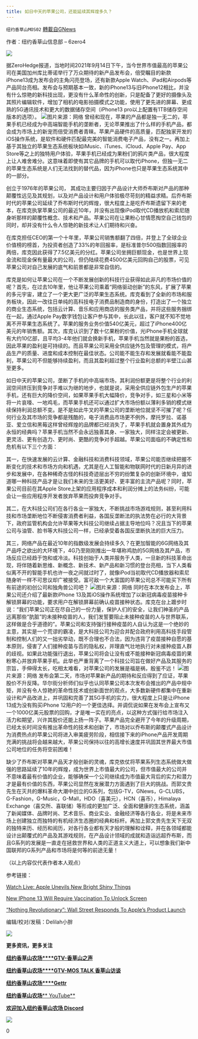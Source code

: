 ```yaml
---
title: 如日中天的苹果公司，还能延续其辉煌多久？
---
```

`纽约香草山MOS02` [轉載自GNews](https://gnews.org/zh-hans/1541840/)

作者：纽约香草山信息部 – 6zero4

![](https://assets.gnews.org/wp-content/uploads/2021/09/s2.jpg)





据ZeroHedge报道，当地时间2021年9月14日下午，当今世界市值最高的苹果公司在美国加州库比蒂诺举行了万众期待的新产品发布会，倍受瞩目的新款iPhone13成为发布会的主角闪亮登场，还有新款Apple Watch、iPad和Airpods等产品同台亮相。发布会与预期基本一致，新的iPhone13与旧iPhone12相比，并没有什么惊艳的新科技出现，更没有什么革命性的创新，只是配备了更好的摄像头及其照片编辑软件，增加了相机的电影拍摄模式之功能，使用了更先进的屏幕、更成熟的5G通讯技术和更大的数据储存空间（iPhone13 pro以上配置有1TB储存空间版本的选项）。
![](https://assets.gnews.org/wp-content/uploads/2021/09/4-5.png)图片来源：网络
曾经和现在，苹果的产品都是独一无二的，苹果手机已经成为中高端智能手机的垄断者，无论苹果推出了什么样的手机产品，都会成为市场上的新宠而倍受消费者青睐。苹果产品硬件的高质量，匹配独家开发的iOS操作系统，是软件和硬件匹配最完美的智能消费电子产品，没有之一。再加上基于其独立的苹果生态系统板块如iMusic、iTunes、iCloud、Apple Pay、App Store等之上的独特用户体验，苹果手机已经成为果粉们的鸦片类产品，很大程度上让人难舍难分。这意味着即使有其它品牌的手机可以取代iPhone，但独一无二的苹果生态系统是人们无法找到的替代品，因为iPhone也只是苹果生态系统其中的一部分。

创立于1976年的苹果公司， 其成功主要归因于产品设计大师乔布斯对产品的那种颠覆性远见及其规划，以及对产品设计和用户体验极尽苛刻的精益求精。后乔布斯时代的苹果公司延续了乔布斯时代的辉煌，很大程度上是吃乔布斯遗留下来的老本，在库克执掌苹果公司的最近10年，并没有出现像iPod取代CD播放机和索尼随身听那样的颠覆性概念、技术和产品。苹果公司在让果粉心甘情愿掏空自己钱包的同时，却并没有什么令人惊艳的新技术让人们期待和兴奋。

在库克担任CEO的第一个十年里，苹果公司销售额翻了四倍，并登上了全球企业价值榜的榜首，为投资者创造了33%的年回报率，是标准普尔500指数回报率的两倍，库克因此获得了7.5亿美元的分红。苹果公司坐拥巨额现金，也是世界上现金流和现金保有量最大的公司，但仍陆续花费4500亿美元回购自己的股票，可见苹果公司对自己发展的底气和前景都是非常自信的。

库克是如何让苹果公司在一个不断发展创新的科技行业获得如此非凡的市场价值的呢？首先，在过去10年里，他让苹果公司乘着“网络驱动创新”的东风，扩展了苹果的多元宇宙，建立了一个更大更广泛的苹果生态系统。库克看到了全新的市场和服务板块，因此一改往日单纯的高科技电子消费品制造商的身份，打造出了一个独立的商业生态系统，包括云计算、音乐和应用商店的服务类产品，并将这些服务捆绑在一起，通过Apple Pay数字钱包让客户参与其中，长此以往，客户就不知不觉地离不开苹果生态系统了。苹果的服务业务价值540亿美元，超过了iPhone400亿美元的年销售额。其次，库克认识到了数十亿果粉的价值，光iPhone手机全球就有大约10亿部，且平均3-4年他们就会换新手机，苹果手机当然就是果粉的首选，因此苹果的盈利是可持续的。而且苹果公司采用全供应链外包及管理的模式，将产品生产的质量、进度和成本控制在最佳状态。公司能不能生存和发展就看能不能盈利，苹果公司不但能够持续盈利，而且其盈利超过整个行业盈利总额的半壁江山甚至更多。

如日中天的苹果公司，垄断了手机的中高端市场，其利润份额更是将整个行业的利润空间挤压到竞争对手难以为继的地步，也就是说，采用全供应链外包生产的苹果手机，还有巨大的降价空间，如果苹果手机大幅降价，竞争对手，如三星和小米等将一片哀嚎、一地鸡毛，而苹果手机还可以通过扩大市场份额以薄利多销的模式继续保持利润总额不变。是不是如此牛叉的苹果公司的垄断地位就坚不可摧了呢？任何行业及其市场的竞争都是残酷的，电子消费品市场更不例外，摩托罗拉、诺基亚、爱立信和黑莓这样曾经辉煌的品牌都已经消失了，苹果手机就会置身其外成为永恒的经典吗？苹果手机当然不会永远独善其身、一家独大，同样注定会被更新、更灵活、更有创造力、更时尚、更酷的竞争对手超越。苹果公司面临的不确定性和危机有以下三个方面：

其一，在快速发展的云计算、金融科技和消费科技领域，苹果公司能否继续把握不断变化的技术和市场方向和机遇，尤其是在人工智能和物联网时代的日新月异的进步和发展中，在各种稀奇古怪的科技奇迹层出不穷的纷繁复杂的创新环境中，谁知道哪一种科技产品才是让我们未来的生活更美好、更丰富的主流产品呢？同时，苹果公司目前在其Apple Store上架的应用程序成本和利润分摊上的法务纠纷，可能会让一些应用程序开发者放弃苹果而投奔竞争对手。

其二，在大科技公司们在各行各业一家独大，不断挑战市场游戏规则，甚至利用科技和市场垄断地位不断侵害消费者利益，各国反垄断法的执法势在必行的大背景下，政府监管机构会允许苹果等大科技公司继续占据主导地位吗？况且当下的苹果公司与油管、脸书等大科技公司一样，已经承受着各国反垄断执法的巨大压力。

其三，网络产品在最近10年的指数级发展会持续多久？在更加智能的6G网络及其产品呼之欲出的大环境下，4G乃至刚刚推出一年堪称鸡肋的5G网络及其产品，市场反应已经趋于饱和或冷淡。科技创始于人类并服务于人类，一旦新的科技革命出现，将伴随着新思维、新概念、新技术、新产品和新习惯的登台亮相，当下人类看似离不开的智能手机也许一夜之间就过时了，就像iPod当初取代CD播放器和索尼随身听一样不可思议却广被接受。富可敌一个大富国的苹果公司总不可能买下所有有前途的初创公司和独角兽公司吧？
![](https://assets.gnews.org/wp-content/uploads/2021/09/2-9.png)图片来源：网络
同时在本次发布会上，苹果公司还介绍了最新款iPhone 13及其iOS操作系统增加了以新冠病毒疫苗接种卡解锁屏幕的功能，要求用户在解锁屏幕前确认疫苗接种状态。库克在台上踱步时说：“我们苹果公司正在尽自己的一份力量，保护人们的安全，让我们神圣的产品远离那些“肮脏”的未接种疫苗的人，我们发誓要阻止未接种疫苗的人与世界联系，这样做是合乎道德的”。苹果公司和支持强行接种疫苗的人自认为这是一个绝妙的主意，其实是一个荒谬的霸凌，是大科技公司为迎合并配合政府利用高科技手段管制和控制人们的又一拙劣举动，既不合理也不合法，因为违背了疫苗接种自愿的基本原则，侵害了人们接种疫苗与否的隐私权，并理直气壮地执行对未接种疫苗人群的歧视。如果此功能强行退出，苹果公司将会让没有或不能接种新冠病毒疫苗的果粉寒心并放弃苹果手机。此举也严重背离了一个科技公司旨在做好产品及其服务的宗旨，手伸得太长，吃相太难看，对苹果公司的发展是福是祸，殷鉴不远！
![](https://assets.gnews.org/wp-content/uploads/2021/09/3-11.png)图片来源：网络
发布会第二天，市场对苹果新产品的期待和反应得到了应证，苹果股价不升反降。华尔街分析师们似乎也认同苹果公司本次发布会推出的产品中规中矩，并没有令人惊艳的革命性技术或创新面世的观点，大多数新硬件都集中在重新设计和产品改进上，并巩固和完善了其5G手机的实力，很大程度上只是让iPhone 13成为没有购买iPhone 12用户的一个更佳选择。并调侃说如果在发布会上宣布又一个1000亿美元股票的回购，才是唯一实在的亮点，以这种方式强行给市场注入活力和期望，兴许其股价还能上扬一阵子。苹果产品完全避开了今年的升级周期，已经太长时间没有推出革命性的技术和创新了，市场对以乔布斯的颠覆式产品设计为消费热点的苹果公司将进入审美疲劳阶段，相信接下来的iPhone产品开发周期充满的挑战将会越来越大，苹果公司保持以往的高增长速度并巩固其世界最大市值公司地位的任务将空前困难！

缺少了乔布斯对苹果产品天才般创新的灵魂，库克依仗将苹果系列生态系统做大做强的思路延续了10年的辉煌，成为世界上市值最大的公司，但市值最大的公司并不意味着最有价值的企业，能够确保一个公司继续成为市值最大背后的实力和潜力才是最有价值的东西，苹果公司显然在发展潜力方面遇到了巨大的挑战。而郭文贵先生在灭共的爆料革命大潮中创立的G系列，包括G-TV，GNews，G-CLUBS，G-Fashion，G-Music，G-Mall，HDO（喜美元），HCN（喜币），Himalaya Exchange（喜交所、喜联储）等形成的更加广泛、全面和健康的生态系统，涵盖了新闻媒体、品牌时尚、艺术音乐、商业实业、金融经济等各行各业，将是未来市场上创建独立而独特的有机经济生态圈的经典和标杆。再加上郭文贵先生天下无双的独特来历、经历和阅历，对各行各业都有天才般的理解和诠释，并在各领域都能设计出颠覆式的产品及其游戏规则，在产品设计领域的成就和造诣远超乔布斯，而且G系列的发展是一直走在拯救世界和人类的正道主义大道上，可以想象我们新中国联邦的G系列产品和市场将是何等的前途无量！

（以上内容仅代表作者本人观点）

参考链接：

[Watch Live: Apple Unevils New Bright Shiny Things](https://www.zerohedge.com/technology/nothing-lasts-forever-threat-apple-three-fold)

[New IPhone 13 Will Require Vaccination To Unlock Screen](https://babylonbee.com/news/new-iphone-will-require-vaccination-to-unlock-screen)

[“Nothing Revolutionary”: Wall Street Responds To Apple’s Product Launch](https://www.zerohedge.com/markets/nothing-revolutionary-wall-street-responds-apples-product-launch)

编辑/校对/发稿：Delilah小胖

![](https://assets.gnews.org/wp-content/uploads/2021/09/calendar_sep-2.jpg)

**更多资讯，更多关注**

[**纽约香草山农场****GTV-香草山之声**](https://gtv.org/user/5ffbdcd7f579a75e0bd123e6)

[**纽约香草山农场****GTV-MOS TALK 香草山访谈**](https://gtv.org/user/5e9dcdd50dbf207957d89bcd)

[**纽约香草山农场****Gettr**](https://www.gettr.com/user/himalaya_mos)

[**纽约香草山农场**** YouTube**](https://www.youtube.com/channel/UCSLHrqs6Pil7V-_jOuZVVgg)

[**欢迎加入纽约香草山农场 Discord**](https://discord.gg/ChqXAHd)

![](https://assets.gnews.org/wp-content/uploads/2021/09/s2.jpg)





0
